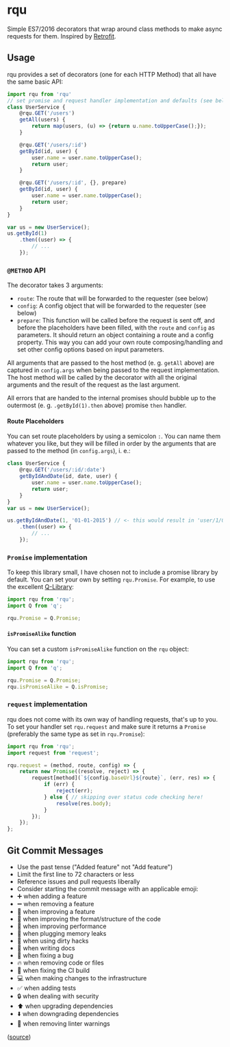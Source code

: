 # rqu
Simple ES7/2016 decorators that wrap around class methods to make async requests for them. Inspired by [Retrofit](https://square.github.io/retrofit/).

## Usage
rqu provides a set of decorators (one for each HTTP Method) that all have the same basic API:

```javascript
import rqu from 'rqu'
// set promise and request handler implementation and defaults (see below)
class UserService {
    @rqu.GET('/users')
    getAll(users) {
        return map(users, (u) => {return u.name.toUpperCase();});
    }

    @rqu.GET('/users/:id')
    getById(id, user) {
        user.name = user.name.toUpperCase();
        return user;
    }

    @rqu.GET('/users/:id', {}, prepare)
    getById(id, user) {
        user.name = user.name.toUpperCase();
        return user;
    }
}

var us = new UserService();
us.getById(1)
    .then((user) => {
        // ...
    });
```

### `@METHOD` API
The decorator takes 3 arguments:

- `route`: The route that will be forwarded to the requester (see below)
- `config`: A config object that will be forwarded to the requester (see below)
- `prepare`: This function will be called before the request is sent off, and before the placeholders have been filled, with the `route` and `config` as parameters. It should return an object containing a route and a config property. This way you can add your own route composing/handling and set other config options based on input parameters.

All arguments that are passed to the host method (e. g. `getAll` above) are captured in `config.args` when being passed to the request
implementation. The host method will be called by the decorator with all the original arguments and the result of the request
as the last argument.

All errors that are handed to the internal promises should bubble up to the outermost (e. g. `.getById(1).then` above) promise `then` handler.

#### Route Placeholders
You can set route placeholders by using a semicolon `:`. You can name them whatever you like, but they will be filled in order
by the arguments that are passed to the method (in `config.args`), i. e.:

```javascript
class UserService {
    @rqu.GET('/users/:id/:date')
    getByIdAndDate(id, date, user) {
        user.name = user.name.toUpperCase();
        return user;
    }
}
var us = new UserService();

us.getByIdAndDate(1, '01-01-2015') // <- this would result in 'user/1/01-01-2015'
    .then((user) => {
        // ...
    });
```


### `Promise` implementation
To keep this library small, I have chosen not to include a promise library by default. You can set your own by setting `rqu.Promise`.
For example, to use the excellent [Q-Library](https://github.com/kriskowal/q):

```javascript
import rqu from 'rqu';
import Q from 'q';

rqu.Promise = Q.Promise;
```

#### `isPromiseAlike` function
You can set a custom `isPromiseAlike` function on the `rqu` object:

```javascript
import rqu from 'rqu';
import Q from 'q';

rqu.Promise = Q.Promise;
rqu.isPromiseAlike = Q.isPromise;
```


### `request` implementation
rqu does not come with its own way of handling requests, that's up to you. To set your handler set `rqu.request` and make
sure it returns a `Promise` (preferably the same type as set in `rqu.Promise`):

```javascript
import rqu from 'rqu';
import request from 'request';

rqu.request = (method, route, config) => {
    return new Promise((resolve, reject) => {
        request[method](`${config.baseUrl}${route}`, (err, res) => {
            if (err) {
                reject(err);
            } else { // skipping over status code checking here!
                resolve(res.body);
            }
        });
    });
};
```


## Git Commit Messages

- Use the past tense ("Added feature" not "Add feature")
- Limit the first line to 72 characters or less
- Reference issues and pull requests liberally
- Consider starting the commit message with an applicable emoji:
 - ➕ when adding a feature
 - ➖ when removing a feature
 - 🎉 when improving a feature
 - 🎨 when improving the format/structure of the code
 - 🐎 when improving performance
 - 🚱 when plugging memory leaks
 - 🔞 when using dirty hacks
 - 📝 when writing docs
 - 🐛 when fixing a bug
 - 🔥 when removing code or files
 - 💚 when fixing the CI build
 - 💻 when making changes to the infrastructure
 - ✅ when adding tests
 - 🔒 when dealing with security
 - ⬆️ when upgrading dependencies
 - ⬇️ when downgrading dependencies
 - 👕 when removing linter warnings

([source](https://atom.io/docs/latest/contributing#git-commit-messages))
